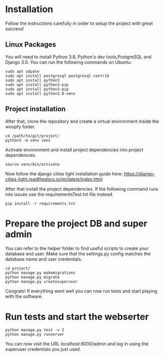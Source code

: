 # Installation
Follow the instructions carefully in order to setup the project with great success!

## Linux Packages
You will need to install Python 3.8, Python's dev tools,PostgreSQL and Django 3.0. You can run the following commands on Ubuntu:
```
sudo apt udpate
sudo apt install postgresql postgresql-contrib
sudo apt install python3
sudo apt install python3-pip
sudo apt install python3-pip
sudo apt install python3.8-venv
```
## Project installation
After that, clone the repository and create a virtual environment inside the woopfy folder.
```
cd /path/to/git/project/
python3 -m venv venv
```
Activate environment and install project dependencies into project dependencies.
```
source venv/bin/activate
```
Now follow the django cities light installation guide here:
https://django-cities-light.readthedocs.io/en/latest/index.html

After that install the project dependencies. If the following command runs into issues use the requirementsTest.txt file instead.
```
pip install -r requirements.txt
```
# Prepare the project DB and super admin
You can refer to the helper folder to find useful scripts to create your database and user. Make sure that the settings.py config matches the database name and user credentials. 
```
cd project/
python manage.py makemigrations
python manage.py migrate
python manage.py createsuperuser
```

Congrats! If everything went well you can now run tests and start playing with the software.

# Run tests and start the webserter
```
python manage.py test -v 2
python manage.py runserver
```
You can now visit the URL localhost:8000/admin and log in using the superuser credentials you just used.
